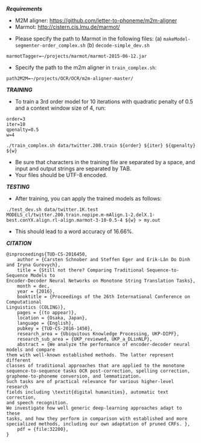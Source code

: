 ***Requirements***

* M2M aligner: https://github.com/letter-to-phoneme/m2m-aligner
* Marmot: http://cistern.cis.lmu.de/marmot/


- Please specify the path to Marmot in the following files: 
  (a) `makeModel-segmenter-order_complex.sh`
  (b) `decode-simple_dev.sh`

`marmotTagger=~/projects/marmot/marmot-2015-06-12.jar`

- Specify the path to the m2m aligner in `train_complex.sh`:

`path2M2M=~/projects/OCR/OCR/m2m-aligner-master/`


***TRAINING***

- To train a 3rd order model for 10 iterations with quadratic penalty of 0.5 and a context window size of 4, run:

```
order=3
iter=10
qpenalty=0.5
w=4
```

`./train_complex.sh data/twitter.200.train ${order} ${iter} ${qpenalty} ${w}`

- Be sure that characters in the training file are separated by a space, and input and output strings are separated by TAB.
- Your files should be UTF-8 encoded.


***TESTING***

- After training, you can apply the trained models as follows:

`./test_dev.sh data/twitter.1K.test MODELS_cl/twitter.200.train.nopipe.m-mAlign.1-2.delX.1-best.conYX.align.rl-align.marmot-3-10-0.5-4 ${w} > my.out`

- This should lead to a word accuracy of 16.66%.


***CITATION***
```
@inproceedings{TUD-CS-2016450,
	author = {Carsten Schnober and Steffen Eger and Erik-Lân Do Dinh and Iryna Gurevych},
	title = {Still not there? Comparing Traditional Sequence-to-Sequence Models to
Encoder-Decoder Neural Networks on Monotone String Translation Tasks},
	month = dec,
	year = {2016},
	booktitle = {Proceedings of the 26th International Conference on Computational
Linguistics (COLING)},
	pages = {(to appear)},
	location = {Osaka, Japan},
	language = {English},
	pubkey = {TUD-CS-2016-1450},
	research_area = {Ubiquitous Knowledge Processing, UKP-DIPF},
	research_sub_area = {UKP_reviewed, UKP_a_DLinNLP},
	abstract = {We analyze the performance of encoder-decoder neural models and compare
them with well-known established methods. The latter represent different
classes of traditional approaches that are applied to the monotone
sequence-to-sequence tasks OCR post-correction, spelling correction,
grapheme-to-phoneme conversion, and lemmatization.
Such tasks are of practical relevance for various higher-level research
fields including \textit{digital humanities}, automatic text correction,
and speech recognition. 
We investigate how well generic deep-learning approaches adapt to these
tasks, and how they perform in comparison with established and more
specialized methods, including our own adaptation of pruned CRFs. },
	pdf = {file:32200},
}
```
